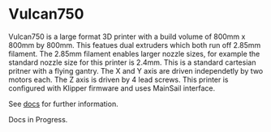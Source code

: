 # Vulcan750

Vulcan750 is a large format 3D printer with a build volume of 800mm x 800mm by 800mm. This featues dual extruders which both run off 2.85mm filament. The 2.85mm filament enables larger nozzle sizes, for example the standard nozzle size for this printer is 2.4mm. This is a standard cartesian pritner with a flying gantry. The X and Y axis are driven independetly by two motors each. The Z axis is driven by 4 lead screws. This printer is configured with Klipper firmware and uses MainSail interface.

See [docs](https://rothmanhunterd.github.io/Vulcan750/) for further information.

Docs in Progress.
